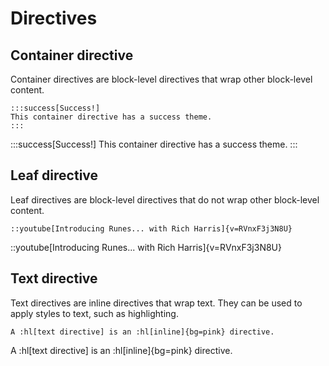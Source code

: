 # Directives

## Container directive

Container directives are block-level directives that wrap other block-level content.

```
:::success[Success!]
This container directive has a success theme.
:::
```

:::success[Success!]
This container directive has a success theme.
:::

## Leaf directive

Leaf directives are block-level directives that do not wrap other block-level content.

```
::youtube[Introducing Runes... with Rich Harris]{v=RVnxF3j3N8U}
```

::youtube[Introducing Runes... with Rich Harris]{v=RVnxF3j3N8U}

## Text directive

Text directives are inline directives that wrap text. They can be used to apply styles to text, such as highlighting.

```
A :hl[text directive] is an :hl[inline]{bg=pink} directive.
```

A :hl[text directive] is an :hl[inline]{bg=pink} directive.